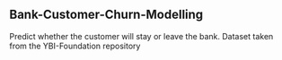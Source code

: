 ## Bank-Customer-Churn-Modelling
Predict whether the customer will stay or leave the bank.
Dataset taken from the YBI-Foundation repository
